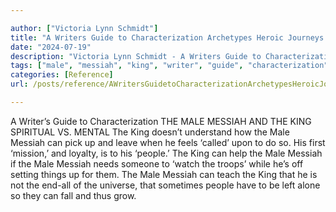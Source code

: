 ```yaml
---

author: ["Victoria Lynn Schmidt"]
title: "A Writers Guide to Characterization Archetypes Heroic Journeys and Other Elements of Dynamic Character Development - part0009_split_027.html"
date: "2024-07-19"
description: "Victoria Lynn Schmidt - A Writers Guide to Characterization Archetypes Heroic Journeys and Other Elements of Dynamic Character Development"
tags: ["male", "messiah", "king", "writer", "guide", "characterization", "spiritual", "v", "mental", "understand", "pick", "leave", "feel", "called", "upon", "first", "mission", "loyalty", "help", "need", "someone", "watch", "troop", "setting", "thing"]
categories: [Reference]
url: /posts/reference/AWritersGuidetoCharacterizationArchetypesHeroicJourneysandOtherElementsofDynamicCharacterDevelopment-part0009split027html

---
```



A Writer’s Guide to Characterization
 THE MALE MESSIAH AND THE KING
SPIRITUAL VS. MENTAL
The King doesn’t understand how the Male Messiah can pick up and leave when he feels ‘called’ upon to do so. His first ‘mission,’ and loyalty, is to his ‘people.’
The King can help the Male Messiah if the Male Messiah needs someone to ‘watch the troops’ while he’s off setting things up for them.
The Male Messiah can teach the King that he is not the end-all of the universe, that sometimes people have to be left alone so they can fall and thus grow.
